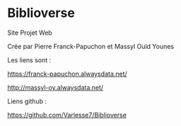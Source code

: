 # Biblioverse
Site Projet Web

Crée par Pierre Franck-Papuchon et Massyl Ould Younes 

Les liens sont :

https://franck-papuchon.alwaysdata.net/

http://massyl-oy.alwaysdata.net/

Liens github :

https://github.com/Varlesse7/Biblioverse